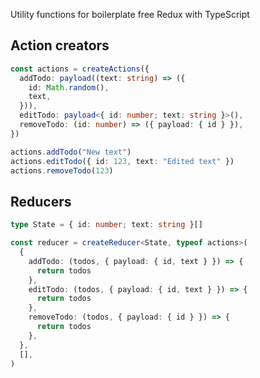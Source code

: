 Utility functions for boilerplate free Redux with TypeScript

## Action creators

```typescript
const actions = createActions({
  addTodo: payload((text: string) => ({
    id: Math.random(),
    text,
  })),
  editTodo: payload<{ id: number; text: string }>(),
  removeTodo: (id: number) => ({ payload: { id } }),
})

actions.addTodo("New text")
actions.editTodo({ id: 123, text: "Edited text" })
actions.removeTodo(123)
```

## Reducers

```typescript
type State = { id: number; text: string }[]

const reducer = createReducer<State, typeof actions>(
  {
    addTodo: (todos, { payload: { id, text } }) => {
      return todos
    },
    editTodo: (todos, { payload: { id, text } }) => {
      return todos
    },
    removeTodo: (todos, { payload: { id } }) => {
      return todos
    },
  },
  [],
)
```
